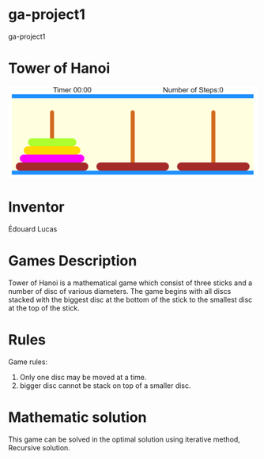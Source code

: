 # ga-project1
ga-project1

# Tower of Hanoi

![alt text](https://github.com/psionicmind/ga-project1/blob/main/img/Images%20of%20your%20actual%20game.png?raw=true)

# Inventor
Édouard Lucas

# Games Description
Tower of Hanoi is a mathematical game which consist of three sticks and a number of disc of various diameters.  The game begins with all discs stacked with the biggest disc at the bottom of the stick to the smallest disc at the top of the stick.

# Rules
Game rules:
1. Only one disc may be moved at a time.
2. bigger disc cannot be stack on top of a smaller disc.

# Mathematic solution
This game can be solved in the optimal solution using iterative method, Recursive solution.
